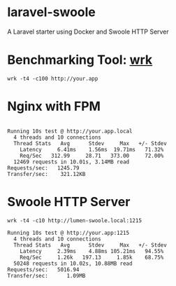 # laravel-swoole
A Laravel  starter using Docker and  Swoole HTTP Server


# Benchmarking Tool: <a href="https://github.com/wg/wrk">wrk</a>
``` 
wrk -t4 -c100 http://your.app
``` 
# Nginx with FPM
``` wrk -t4 -c10 http://your.app

Running 10s test @ http://your.app.local
  4 threads and 10 connections
  Thread Stats   Avg      Stdev     Max   +/- Stdev
    Latency     6.41ms    1.56ms  19.71ms   71.32%
    Req/Sec   312.99     28.71   373.00     72.00%
  12469 requests in 10.01s, 3.14MB read
Requests/sec:   1245.79
Transfer/sec:    321.12KB
```
# Swoole HTTP Server
``` 
wrk -t4 -c10 http://lumen-swoole.local:1215

Running 10s test @ http://your.app:1215
  4 threads and 10 connections
  Thread Stats   Avg      Stdev     Max   +/- Stdev
    Latency     2.39ms    4.88ms 105.21ms   94.55%
    Req/Sec     1.26k   197.13     1.85k    68.75%
  50248 requests in 10.02s, 10.88MB read
Requests/sec:   5016.94
Transfer/sec:      1.09MB
```
